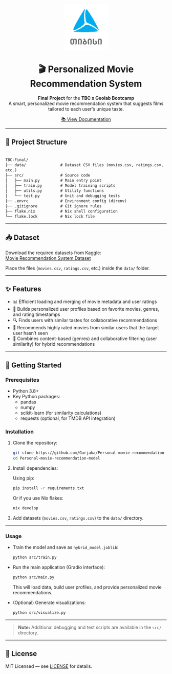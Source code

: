 <div align="center">

<img alt="TBC Logo" src="docs/assets/tbc-logo.png" width="140" />

# 🎬 Personalized Movie Recommendation System

**Final Project** for the **TBC x Geolab Bootcamp**  
A smart, personalized movie recommendation system that suggests films tailored to each user's unique taste.

</div>

<p align="center">
<a href="https://gurjaka.github.io/Personal-movie-recommendation-model/" target="_blank">📚 View Documentation</a>
</p>

---

## 📂 Project Structure

```

TBC-Final/
├── data/               # Dataset CSV files (movies.csv, ratings.csv, etc.)
├── src/                # Source code
│   ├── main.py         # Main entry point
│   ├── train.py        # Model training scripts
│   ├── utils.py        # Utility functions
│   └── test.py         # Unit and debugging tests
├── .envrc              # Environment config (direnv)
├── .gitignore          # Git ignore rules
├── flake.nix           # Nix shell configuration
└── flake.lock          # Nix lock file

````

---

## 📥 Dataset

Download the required datasets from Kaggle:  
[Movie Recommendation System Dataset](https://www.kaggle.com/datasets/parasharmanas/movie-recommendation-system)  

Place the files (`movies.csv`, `ratings.csv`, etc.) inside the `data/` folder.

---

## ✨ Features

- 📊 Efficient loading and merging of movie metadata and user ratings  
- 👤 Builds personalized user profiles based on favorite movies, genres, and rating timestamps  
- 🔍 Finds users with similar tastes for collaborative recommendations  
- 🎯 Recommends highly rated movies from similar users that the target user hasn’t seen  
- 🤝 Combines content-based (genres) and collaborative filtering (user similarity) for hybrid recommendations

---

## 🚀 Getting Started

### Prerequisites

- Python 3.8+  
- Key Python packages:  
  - pandas  
  - numpy  
  - scikit-learn (for similarity calculations)  
  - requests (optional, for TMDB API integration)  

### Installation

1. Clone the repository:

   ```bash
   git clone https://github.com/Gurjaka/Personal-movie-recommendation-model.git
   cd Personal-movie-recommendation-model
   ```

2. Install dependencies:

   Using pip:

   ```bash
   pip install -r requirements.txt
   ```

   Or if you use Nix flakes:

   ```bash
   nix develop
   ```

3. Add datasets (`movies.csv`, `ratings.csv`) to the `data/` directory.

---

### Usage

* Train the model and save as `hybrid_model.joblib`:

  ```bash
  python src/train.py
  ```

* Run the main application (Gradio interface):

  ```bash
  python src/main.py
  ```

  This will load data, build user profiles, and provide personalized movie recommendations.

* (Optional) Generate visualizations:

  ```bash
  python src/visualize.py
  ```

---

> **Note:** Additional debugging and test scripts are available in the `src/` directory.

---

## 📄 License

MIT Licensed — see [LICENSE](LICENSE) for details.

